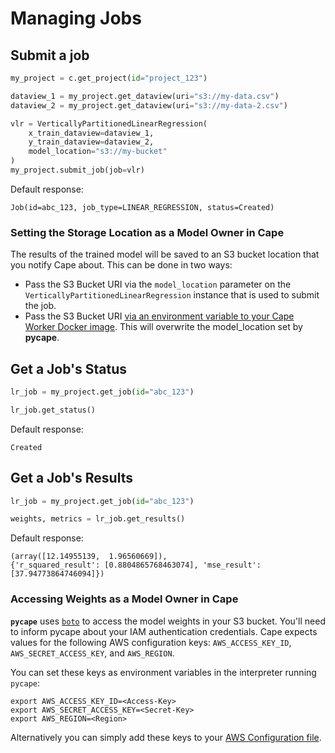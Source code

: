 # Managing Jobs

## Submit a job

```python
my_project = c.get_project(id="project_123")

dataview_1 = my_project.get_dataview(uri="s3://my-data.csv")
dataview_2 = my_project.get_dataview(uri="s3://my-data-2.csv")

vlr = VerticallyPartitionedLinearRegression(
    x_train_dataview=dataview_1,
    y_train_dataview=dataview_2,
    model_location="s3://my-bucket"
)
my_project.submit_job(job=vlr)
```

Default response:

```shell
Job(id=abc_123, job_type=LINEAR_REGRESSION, status=Created)
```

### Setting the Storage Location as a Model Owner in Cape
The results of the trained model will be saved to an S3 bucket location that you notify Cape about. This can be done in two ways:

- Pass the S3 Bucket URI via the `model_location` parameter on the `VerticallyPartitionedLinearRegression` instance that is used to submit the job.
- Pass the S3 Bucket URI [via an environment variable to your Cape Worker Docker image](/understand/architecture/cape-workers/#cape_bucket). This will overwrite the model_location set by **pycape**.

## Get a Job's Status

```python
lr_job = my_project.get_job(id="abc_123")

lr_job.get_status()
```

Default response:

```shell
Created
```

## Get a Job's Results

```python
lr_job = my_project.get_job(id="abc_123")

weights, metrics = lr_job.get_results()
```

Default response:

```shell
(array([12.14955139,  1.96560669]),
{'r_squared_result': [0.8804865768463074], 'mse_result': [37.94773864746094]})
```

### Accessing Weights as a Model Owner in Cape
**`pycape`** uses [`boto`](https://boto3.amazonaws.com/) to access the model weights in your S3 bucket. You'll need to inform pycape about your IAM authentication credentials. Cape expects values for the following AWS configuration keys: `AWS_ACCESS_KEY_ID`, `AWS_SECRET_ACCESS_KEY`, and `AWS_REGION`. 

You can set these keys as environment variables in the interpreter running `pycape`:
```shell
export AWS_ACCESS_KEY_ID=<Access-Key>
export AWS_SECRET_ACCESS_KEY=<Secret-Key>
export AWS_REGION=<Region>
```

Alternatively you can simply add these keys to your [AWS Configuration file](https://boto3.amazonaws.com/v1/documentation/api/latest/guide/quickstart.html#configuration).
